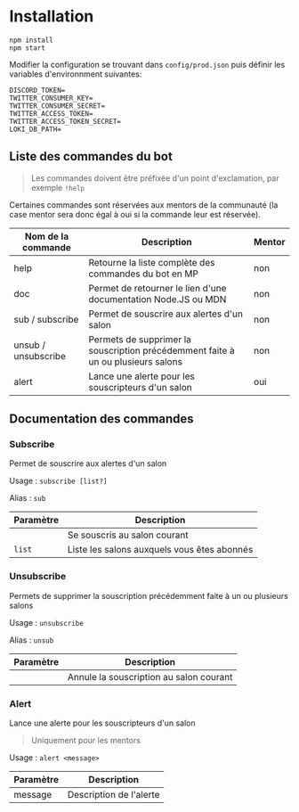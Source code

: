 # Installation

```shell
npm install
npm start
```

Modifier la configuration se trouvant dans  `config/prod.json` puis définir les variables d'environnment suivantes:

```env
DISCORD_TOKEN=
TWITTER_CONSUMER_KEY=
TWITTER_CONSUMER_SECRET=
TWITTER_ACCESS_TOKEN=
TWITTER_ACCESS_TOKEN_SECRET=
LOKI_DB_PATH=
```

## Liste des commandes du bot

> Les commandes doivent être préfixée d'un point d'exclamation, par exemple `!help`

Certaines commandes sont réservées aux mentors de la communauté (la case mentor sera donc égal à oui si la commande leur est réservée).

| Nom de la commande | Description | Mentor |
| --- | --- | --- |
| help | Retourne la liste complète des commandes du bot en MP | non |
| doc | Permet de retourner le lien d'une documentation Node.JS ou MDN | non |
| sub / subscribe | Permet de souscrire aux alertes d'un salon | non |
| unsub / unsubscribe | Permets de supprimer la souscription précédemment faite à un ou plusieurs salons | non |
| alert | Lance une alerte pour les souscripteurs d'un salon | oui |

## Documentation des commandes

### Subscribe

Permet de souscrire aux alertes d'un salon

Usage : `subscribe [list?]`

Alias : `sub`

| Paramètre | Description |
| --- | --- |
|  | Se souscris au salon courant |
| `list` | Liste les salons auxquels vous êtes abonnés |

### Unsubscribe

Permets de supprimer la souscription précédemment faite à un ou plusieurs salons

Usage : `unsubscribe`

Alias : `unsub`

| Paramètre | Description |
| --- | --- |
|  | Annule la souscription au salon courant |

### Alert

Lance une alerte pour les souscripteurs d'un salon

> Uniquement pour les mentors

Usage : `alert <message>`

| Paramètre | Description |
| --- | --- |
| message | Description de l'alerte |